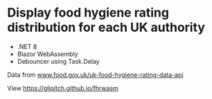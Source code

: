# Display food hygiene rating distribution for each UK authority

- .NET 8 
- Blazor WebAssembly
- Debouncer using Task.Delay

Data from www.food.gov.uk/uk-food-hygiene-rating-data-api

View https://glipitch.github.io/fhrwasm